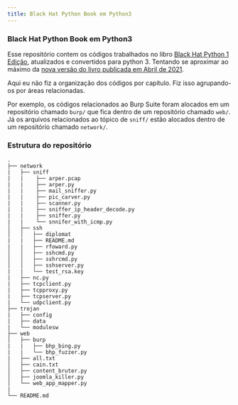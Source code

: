 ```yaml
---
title: Black Hat Python Book em Python3
---
```


### Black Hat Python Book em Python3

Esse repositório contem os códigos trabalhados no libro [Black Hat Python 1 Edição](https://www.amazon.com.br/dp/B06Y3L9ZXJ/ref=dp-kindle-redirect?_encoding=UTF8&btkr=1), atualizados e convertidos para python 3. Tentando se aproximar ao máximo da [nova versão do livro publicada em Abril de 2021](https://nostarch.com/black-hat-python2E).

Aqui eu não fiz a organização dos códigos por capítulo. Fiz isso agrupando-os por áreas relacionadas. 

Por exemplo, os códigos relacionados ao Burp Suite foram alocados em um repositório chamado `burp/` que fica dentro de um repositório chamado `web/`. Já os arquivos relacionados ao tópico de `sniff/` estão alocados dentro de um repositório chamado `network/`.

### Estrutura do repositório

```
.
├── network
|   ├── sniff
|   |    ├── arper.pcap
|   |    ├── arper.py
|   |    ├── mail_sniffer.py
|   |    ├── pic_carver.py
|   |    ├── scanner.py
|   |    ├── sniffer_ip_header_decode.py
|   |    ├── sniffer.py
|   |    └── snnifer_with_icmp.py
│   ├── ssh
│   │   ├── diplomat
|   |   ├── README.md
|   |   ├── rfoward.py
│   │   ├── sshcmd.py
│   │   ├── sshrcmd.py
│   │   ├── sshserver.py
|   |   └── test_rsa.key
|   ├── nc.py
|   ├── tcpclient.py
|   ├── tcpproxy.py
|   ├── tcpserver.py
|   └── udpclient.py
├── trojan
|   ├── config
|   ├── data
|   └── modulesw
├── web
│   ├── burp
|   |   ├── bhp_bing.py 
|   |   └── bhp_fuzzer.py 
|   ├── all.txt
│   ├── cain.txt
│   ├── content_bruter.py
│   ├── joomla_killer.py
│   └── web_app_mapper.py
|   
└── README.md
```